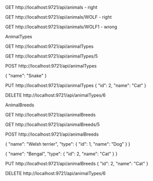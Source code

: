 GET http://localhost:9721/api/animals  - right

GET http://localhost:9721/api/animals/WOLF - right

GET http://localhost:9721/api/animals/WOLF1 - wrong



AnimalTypes

GET http://localhost:9721/api/animalTypes

GET http://localhost:9721/api/animalTypes/5

POST http://localhost:9721/api/animalTypes 

{
"name": "Snake"
}

PUT  http://localhost:9721/api/animalTypes
{
"id": 2,
"name": "Cat"
}

DELETE http://localhost:9721/api/animalTypes/6



AnimalBreeds

GET http://localhost:9721/api/animalBreeds

GET http://localhost:9721/api/animalBreeds/5

POST http://localhost:9721/api/animalBreeds

{
"name": "Welsh terrier",
"type": {
        "id": 1,
        "name": "Dog"
        }
}

{
"name": "Bengal",
"type": {
        "id": 2,
        "name": "Cat"
        }
}


PUT  http://localhost:9721/api/animalBreeds
{
"id": 2,
"name": "Cat"
}

DELETE http://localhost:9721/api/animalTypes/6